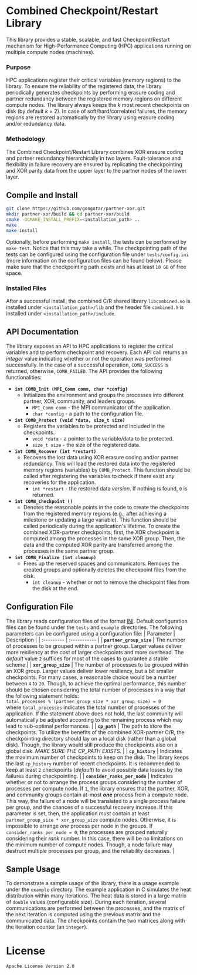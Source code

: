 # Combined Checkpoint/Restart Library

This library provides a stable, scalable, and fast Checkpoint/Restart mechanism for High-Performance Computing (HPC) applications running on multiple compute nodes (machines). 

### Purpose
HPC applications register their critical variables (memory regions) to the library. To ensure the reliability of the registered data, the library periodically generates checkpoints by performing erasure coding and partner redundancy between the registered memory regions on different compute nodes. The library always keeps the _k_ most recent checkpoints on disk (by default _k_ = 2). In case of soft/hard/correlated failures, the memory regions are restored automatically by the library using erasure coding and/or redundancy data. 

### Methodology
The Combined Checkpoint/Restart Library combines XOR erasure coding and partner redundancy hierarchically in two layers. Fault-tolerance and flexibility in failure recovery are ensured by replicating the checkpointing and XOR parity data from the upper layer to the partner nodes of the lower layer.

## Compile and Install
```sh
git clone https://github.com/gongotar/partner-xor.git
mkdir partner-xor/build && cd partner-xor/build 
cmake -DCMAKE_INSTALL_PREFIX=<installation_path> ..
make
make install
```
Optionally, before performing `make install`, the tests can be performed by `make test`. Notice that this may take a while. The checkpointing path of the tests can be configured using the configuration file under `tests/config.ini` (more information on the configuration files can be found below). Please make sure that the checkpointing path exists and has at least `10 GB` of free space.

### Installed Files
After a successful install, the combined C/R shared library `libcombined.so` is installed under `<installation_path>/lib` and the header file `combined.h` is installed under `<installation_path>/include`.

## API Documentation

The library exposes an API to HPC applications to register the critical variables and to perform checkpoint and recovery. Each API call returns an _integer_ value indicating whether or not the operation was performed successfully. In the case of a successful operation, `COMB_SUCCESS` is returned, otherwise, `COMB_FAILED`. The API provides the following functionalities:
* **```int COMB_Init (MPI_Comm comm, char *config)```** 
   * Initializes the environment and groups the processes into different partner, XOR, community, and leaders groups.
      * ```MPI_Comm comm``` - the MPI communicator of the application.
      * ```char *config``` - a path to the configuration file.
* **```int COMB_Protect (void *data, size_t size)```**
   * Registers the variables to be protected and included in the checkpoints.
      * ```void *data``` - a pointer to the variable/data to be protected.
      * ```size_t size``` - the size of the registered data.
* **```int COMB_Recover (int *restart)```** 
   * Recovers the lost data using XOR erasure coding and/or partner redundancy. This will load the restored data into the registered memory regions (variables) by ```COMB_Protect```. This function should be called after registering the variables to check if there exist any recoveries for the application.
      * ```int *restart``` - the restored data _version_. If nothing is found, `0` is returned.
* **```int COMB_Checkpoint ()```** 
   * Denotes the reasonable points in the code to create the checkpoints from the registered memory regions (e.g., after achieving a milestone or updating a large variable). This function should be called periodically during the application's lifetime. To create the combined XOR-partner checkpoints, first, the XOR checkpoint is computed among the processes in the same XOR group. Then, the data and the computed XOR parity are transferred among the processes in the same partner group.  
* **```int COMB_Finalize (int cleanup)```**
   * Frees up the reserved spaces and communicators. Removes the created groups and optionally deletes the checkpoint files from the disk.
      * ```int cleanup``` - whether or not to remove the checkpoint files from the disk at the end.

## Configuration File
The library reads configuration files of the format [INI](http://www.nongnu.org/chmspec/latest/INI.html). Default configuration files can be found under the `tests` and `example` directories. The following parameters can be configured using a configuration file:
| Parameter | Description |
| :--------- | :----------- |
| **```partner_group_size```** | The number of processes to be grouped within a partner group. Larger values deliver more resiliency at the cost of larger checkpoints and more overhead. The _default_ value `2` suffices for most of the cases to guarantee a stable scheme.|
| **```xor_group_size```** | The number of processes to be grouped within an XOR group. Larger values deliver lower resiliency, but a bit smaller checkpoints. For many cases, a reasonable choice would be a number between `4` to `20`. Though, to achieve the optimal performance, this number should be chosen considering the total number of processes in a way that the following statement holds: <br />```total_processes % (partner_group_size * xor_group_size) = 0``` <br />where ```total_processes``` indicates the total number of processes of the application. If the statement above does not hold, the last community will automatically be adjusted according to the remaining process which may lead to sub-optimal performances. |
| **```cp_path```** | The path to store the checkpoints. To utilize the benefits of the combined XOR-partner C/R, the checkpointing directory should lay on a local disk (rather than a global disk). Though, the library would still produce the checkpoints also on a global disk. _MAKE SURE THE CP_PATH EXISTS_. |
| **```cp_history```** | Indicates the maximum number of checkpoints to keep on the disk. The library keeps the last ```cp_history``` number of recent checkpoints. It is recommended to keep at least `2` checkpoints (_default_) to avoid possible data losses by the failures during checkpointing. |
| **```consider_ranks_per_node```** | Indicates whether or not to arrange the process groups considering the number of processes per compute node. If `1`, the library ensures that the partner, XOR, and community groups contain at-most _**one**_ process from a compute node. This way, the failure of a node will be translated to a single process failure per group, and the chances of a successful recovery increase. If this parameter is set, then, the application _must_ contain at least `partner_group_size * xor_group_size` compute nodes. Otherwise, it is impossible to arrange _one_ process per node in the groups. If `consider_ranks_per_node = 0`, the processes are grouped naturally considering their _rank_ number. In this case, there will be no limitations on the minimum number of compute nodes. Though, a node failure may destruct multiple processes per group, and the reliability decreases. |

## Sample Usage

To demonstrate a sample usage of the library, there is a usage example under the `example` directory. The example application in C simulates the heat distribution within many iterations. The heat data is stored in a large matrix of `double` values (configurable size). During each iteration, several communications are performed between the processes, and the matrix of the next iteration is computed using the previous matrix and the communicated data. The checkpoints contain the two matrices along with the iteration counter (an `integer`).

# License
    Apache License Version 2.0
